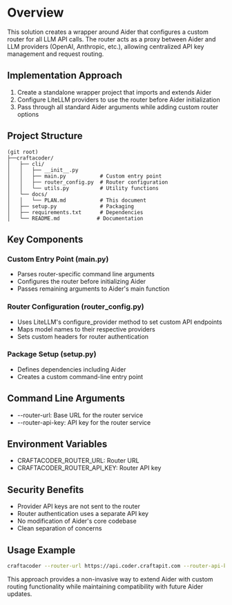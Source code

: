 # Overview

This solution creates a wrapper around Aider that configures a custom router for all LLM API calls. The router acts as a
proxy between Aider and LLM providers (OpenAI, Anthropic, etc.), allowing centralized API key management and request
routing.

## Implementation Approach

1. Create a standalone wrapper project that imports and extends Aider
2. Configure LiteLLM providers to use the router before Aider initialization
3. Pass through all standard Aider arguments while adding custom router options

## Project Structure

```
(git root)
├──craftacoder/
│   ├── cli/
│   │   ├── __init__.py
│   │   ├── main.py           # Custom entry point
│   │   ├── router_config.py  # Router configuration
│   │   └── utils.py          # Utility functions
│   └── docs/
│   │   └── PLAN.md           # This document
│   ├── setup.py              # Packaging
│   ├── requirements.txt      # Dependencies
│   └── README.md            # Documentation
```

## Key Components

### Custom Entry Point (main.py)

- Parses router-specific command line arguments
- Configures the router before initializing Aider
- Passes remaining arguments to Aider's main function

### Router Configuration (router_config.py)

- Uses LiteLLM's configure_provider method to set custom API endpoints
- Maps model names to their respective providers
- Sets custom headers for router authentication

### Package Setup (setup.py)

- Defines dependencies including Aider
- Creates a custom command-line entry point

## Command Line Arguments

- --router-url: Base URL for the router service
- --router-api-key: API key for the router service

## Environment Variables

- CRAFTACODER_ROUTER_URL: Router URL
- CRAFTACODER_ROUTER_API_KEY: Router API key

## Security Benefits

- Provider API keys are not sent to the router
- Router authentication uses a separate API key
- No modification of Aider's core codebase
- Clean separation of concerns

## Usage Example

```bash
craftacoder --router-url https://api.coder.craftapit.com --router-api-key actual_api_key file1.py file2.py
```

This approach provides a non-invasive way to extend Aider with custom routing functionality while maintaining
compatibility with future Aider updates.



